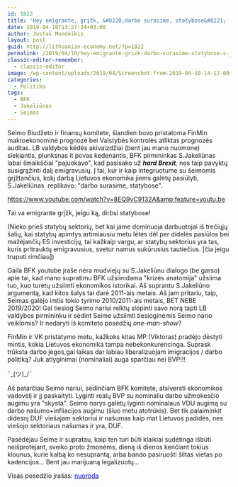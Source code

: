 ```yaml
---
id: 1822
title: 'Hey emigrante, grįžk, &#8220;darbo surasime, statybose&#8221; (-S. Jakeliūnas)'
date: 2019-04-10T13:27:34+03:00
author: Justas Mundeikis
layout: post
guid: http://lithuanian-economy.net/?p=1822
permalink: /2019/04/10/hey-emigrante-grizk-darbo-surasime-statybose-s-jakeliunas/
classic-editor-remember:
  - classic-editor
image: /wp-content/uploads/2019/04/Screenshot-from-2019-04-10-14-12-00.jpg
categories:
  - Politika
tags:
  - BFK
  - Jakeliūnas
  - Seimas
---
```

Seimo Biudžeto ir finansų komitete, šiandien buvo pristatoma FinMin makroekonominė prognozė bei Valstybės kontrolės atliktas prognozės auditas. LB valdybos kėdės akivaizdžiai (bent jau mano nuomone) siekiantis, plunksnas it povas kedenantis, BFK pirmininkas S.Jakeliūnas labai šmaikščiai "pajuokavo", kad pasisako už <em><strong>hard Brexit</strong>,</em> nes taip pavyktų susigrąžinti dalį emigravusių. Į tai, kur ir kaip integruotume su šeimomis grįžtančius, kokį darbą Lietuvos ekonomika jiems galėtų pasiūlyti, S.Jakeliūnas  replikavo: "darbo surasime, statybose".<!--more-->

https://www.youtube.com/watch?v=8EQ9vC9132A&amp;feature=youtu.be

Tai va emigrante grįžk, jeigu ką, dirbsi statybose!

(Nieko prieš statybų sektorių, bet kai jame dominuoja darbuotojai iš trečiųjų šalių, kai statybų apimtys artimiausiu metu lėtės dėl per didelės pasiūlos bei mažėjančių ES investicijų, tai kažkaip vargu, ar statybų sektorius yra tas, kuris pritrauktų emigravusius, svetur namus sukūrusius tautiečius. [čia jeigu truputi rimčiau])

Gaila BFK youtube įraše nėra mudviejų su S.Jakeliūnu dialogo (be garso) apie tai, kad mano supratimu BFK užsiimdama "krizės anatomija" užsiima tuo, kuo turėtų užsiimti ekonomikos istorikai. Aš suprantu S.Jakeliūno argumentą, kad kitos šalys tai darė 2011-ais metais. Aš jam pritariu, taip, Seimas galėjo imtis tokio tyrimo 2010/2011-ais metais, BET NEBE 2019/2020! Gal tiesiog Seimo nariui reiktų slopinti savo norą tapti LB valdybos pirmininku ir sėdint Seime užsiimti tiesioginėmis Seimo nario veiklomis? Ir nedaryti iš komiteto posėdžių <em>one-man-show</em>?

FinMin ir VK pristatymo metu, kažkoks kitas MP (Viktoras) pradėjo dėstyti mintis, kokia Lietuvos ekonomika tampa nebekonkurencinga. Suprask trūksta darbo jėgos,gal laikas dar labiau liberalizuojam imigracijos / darbo politiką? Juk atlyginimai (nominaliai) auga sparčiau nei BVP!!!

¯\_(ツ)_/¯

Aš patarčiau Seimo nariui, sėdinčiam BFK komitete, atsiversti ekonomikos vadovėlį ir jį paskaityti. Lyginti realų BVP su nominaliu darbo užmokesčio augimu yra "skysta". Seimo narys galėtų lyginti nominalaus VDU augimą su darbo našumo+infliacijos augimu (šiuo metu atotrūkis). Bet tik palaiminkit didesnį DUF viešajam sektoriui ir našumas kaip mat Lietuvos padidės, nes viešojo sektoriaus našumas ir yra, DUF.

Pasėdėjau Seime ir supratau, kaip ten turi būti klaikiai sudėtinga išbūti neišprotėjant, sveiko proto žmonėms, dieną iš dienos kenčiant tokius klounus, kurie kalbą ko nesuprantą, arba bando pasiruošti šiltas vietas po kadencijos... Bent jau marijuaną legalizuotų...

Visas posėdžio įrašas: <a href="https://www.youtube.com/watch?v=HVtbCM6KI8A" target="_blank" rel="noopener noreferrer"><span style="color: #0000ff;">nuoroda</span></a>